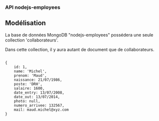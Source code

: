 ### API nodejs-employees

## Modélisation

La base de données MongoDB "nodejs-employees" possédera une seule collection 'collaborateurs'.

Dans cette collection, il y aura autant de document que de collaborateurs.

<code>
{
	id: 1,
	name: 'Michel',
	prenom: 'Maud',
	naissance: 21/07/1986,
	poste: 'DRH',
	salaire: 1600,
	date_entry: 13/07/2008,
	date_out: 13/07/2014,
	photo: null,
	numero_arrivee: 132567,
	mail: maud.michel@xyz.com
}
</code>

## 